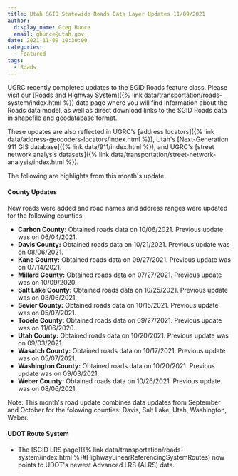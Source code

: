 ```yaml
---
title: Utah SGID Statewide Roads Data Layer Updates 11/09/2021
author:
  display_name: Greg Bunce
  email: gbunce@utah.gov
date: 2021-11-09 10:30:00
categories:
  - Featured
tags:
  - Roads
---
```


UGRC recently completed updates to the SGID Roads feature class. Please visit our [Roads and Highway System]({% link data/transportation/roads-system/index.html %}) data page where you will find information about the Roads data model, as well as direct download links to the SGID Roads data in shapefile and geodatabase format.

These updates are also reflected in UGRC's [address locators]({% link data/address-geocoders-locators/index.html %}), Utah's [Next-Generation 911 GIS database]({% link data/911/index.html %}), and UGRC's [street network analysis datasets]({% link data/transportation/street-network-analysis/index.html %}).

The following are highlights from this month's update.

#### County Updates

New roads were added and road names and address ranges were updated for the following counties:

- **Carbon County:** Obtained roads data on 10/06/2021. Previous update was on 06/04/2021.
- **Davis County:** Obtained roads data on 10/21/2021. Previous update was on 08/06/2021.
- **Kane County:** Obtained roads data on 09/27/2021. Previous update was on 07/14/2021.
- **Millard County:** Obtained roads data on 07/27/2021. Previous update was on 10/09/2020.
- **Salt Lake County:** Obtained roads data on 10/25/2021. Previous update was on 08/06/2021.
- **Sevier County:** Obtained roads data on 10/15/2021. Previous update was on 05/07/2021.
- **Tooele County:** Obtained roads data on 09/27/2021. Previous update was on 11/06/2020.
- **Utah County:** Obtained roads data on 10/20/2021. Previous update was on 09/03/2021.
- **Wasatch County:** Obtained roads data on 10/17/2021. Previous update was on 05/07/2021.
- **Washington County:** Obtained roads data on 10/20/2021. Previous update was on 09/03/2021.
- **Weber County:** Obtained roads data on 10/26/2021. Previous update was on 08/06/2021.

Note: This month's road update combines data updates from September and October for the folowing counties: Davis, Salt Lake, Utah, Washington, Weber.

#### UDOT Route System

- The [SGID LRS page]({% link data/transportation/roads-system/index.html %}#HighwayLinearReferencingSystemRoutes) now points to UDOT's newest Advanced LRS (ALRS) data.
